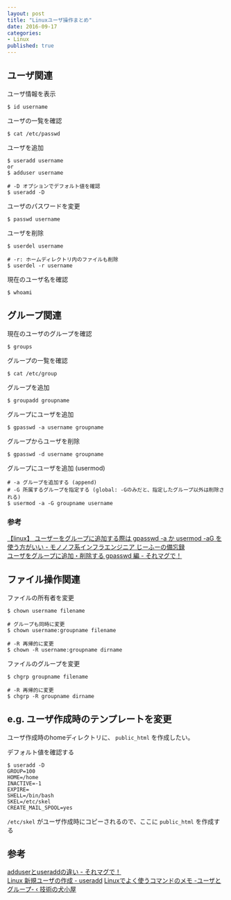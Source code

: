 ```yaml
---
layout: post
title: "Linuxユーザ操作まとめ"
date: 2016-09-17
categories: 
- Linux
published: true
---
```


## ユーザ関連

ユーザ情報を表示

	$ id username

ユーザの一覧を確認

	$ cat /etc/passwd

ユーザを追加

	$ useradd username
	or
	$ adduser username

	# -D オプションでデフォルト値を確認
	$ useradd -D

ユーザのパスワードを変更

	$ passwd username

ユーザを削除

	$ userdel username

	# -r: ホームディレクトリ内のファイルも削除	
	$ userdel -r username

現在のユーザ名を確認

	$ whoami


## グループ関連

現在のユーザのグループを確認

	$ groups

グループの一覧を確認

	$ cat /etc/group

グループを追加

	$ groupadd groupname

グループにユーザを追加

	$ gpasswd -a username groupname

グループからユーザを削除

	$ gpasswd -d username groupname

グループにユーザを追加 (usermod)

	# -a グループを追加する (append)
	# -G 所属するグループを指定する (global: -Gのみだと、指定したグループ以外は削除される)
	$ usermod -a -G groupname username

### 参考
[【linux】 ユーザーをグループに追加する際は gpasswd -a か usermod -aG を使う方がいい - モノノフ系インフラエンジニア じーふーの備忘録](http://fujikkoooooo.hateblo.jp/entry/2015/05/01/154611)  
[ユーザをグループに追加・削除する gpasswd 編 - それマグで！](http://takuya-1st.hatenablog.jp/entry/2016/07/22/165742)  


## ファイル操作関連

ファイルの所有者を変更

	$ chown username filename

	# グループも同時に変更
	$ chown username:groupname filename

	# -R 再帰的に変更
	$ chown -R username:groupname dirname

ファイルのグループを変更

	$ chgrp groupname filename

	# -R 再帰的に変更
	$ chgrp -R groupname dirname


## e.g. ユーザ作成時のテンプレートを変更
ユーザ作成時のhomeディレクトリに、 `public_html` を作成したい。  
  
デフォルト値を確認する

	$ useradd -D
	GROUP=100
	HOME=/home
	INACTIVE=-1
	EXPIRE=
	SHELL=/bin/bash
	SKEL=/etc/skel
	CREATE_MAIL_SPOOL=yes

`/etc/skel` がユーザ作成時にコピーされるので、ここに `public_html` を作成する  


## 参考
[adduserとuseraddの違い - それマグで！](http://takuya-1st.hatenablog.jp/entry/20101028/1288231936)  
[Linux 新規ユーザの作成 - useradd](http://kazmax.zpp.jp/linux_beginner/useradd.html)
[Linuxでよく使うコマンドのメモ -ユーザとグループ- ‹ 技術の犬小屋](http://promamo.com/?p=785)  


